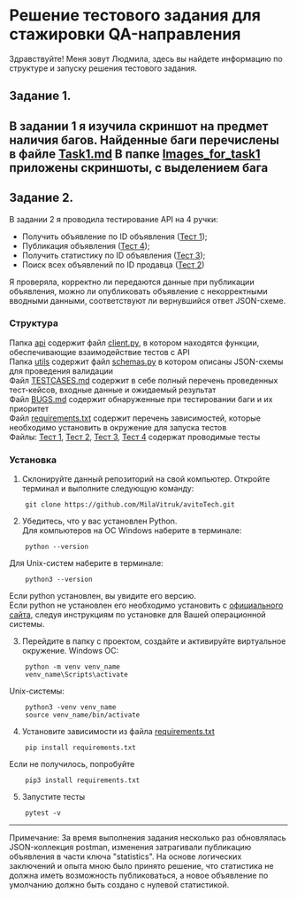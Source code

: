 # Решение тестового задания для стажировки QA-направления

Здравствуйте! Меня зовут Людмила, здесь вы найдете информацию по структуре и запуску решения тестового задания.



## Задание 1.

В задании 1 я изучила скриншот на предмет наличия багов.
Найденные баги перечислены в файле [Task1.md](./Task1.md)
В папке [Images_for_task1](./Images_for_task1) приложены скриншоты, с выделением бага
---
## Задание 2.

В задании 2 я проводила тестирование API на 4 ручки:
- Получить объявление по ID объявления ([Тест 1](./test_1_get_item_by_id.py));
- Публикация объявления ([Тест 4](./test_4_post_item.py));
- Получить статистику по ID объявления ([Тест 3](./test_3_get_statistics_by_id.py));
- Поиск всех объявлений по ID продавца ([Тест 2](./test_2_get_items_by_seller_id.py))

Я проверяла, корректно ли передаются данные при публикации объявления, можно ли опубликовать объявление с некорректными вводными данными, соответствуют ли вернувшийся ответ JSON-схеме.   

### Структура

Папка [api](./api) содержит файл [client.py](./api/client.py), в котором находятся функции, обеспечивающие взаимодействие тестов с API  
Папка [utils](./utils) содержит файл [schemas.py](./utils/schemas.py) в котором описаны JSON-схемы для проведения валидации   
Файл [TESTCASES.md](./TESTCASES.md) содержит в себе полный перечень проведенных тест-кейсов, входные данные и ожидаемый результат   
Файл [BUGS.md](./BUGS.md) содержит обнаруженные при тестировании баги и их приоритет   
Файл [requirements.txt](./requirements.txt) содержит перечень зависимостей, которые необходимо установить в окружение для запуска тестов   
Файлы: [Тест 1](./test_1_get_item_by_id.py), [Тест 2](./test_2_get_items_by_seller_id.py), [Тест 3](./test_3_get_statistics_by_id.py), [Тест 4](./test_4_post_item.py) содержат проводимые тесты  

### Установка

1. Склонируйте данный репозиторий на свой компьютер.  Откройте терминал и выполните следующую команду:  

```
    git clone https://github.com/MilaVitruk/avitoTech.git
```

2. Убедитесь, что у вас установлен Python.   
Для компьютеров на ОС Windows наберите в терминале: 
```
    python --version
```
Для Unix-систем наберите в терминале:  
```
    python3 --version
```

Если python установлен, вы увидите его версию.  
Если python не установлен его необходимо установить с [официального сайта](https://www.python.org/downloads/), следуя инструкциям по установке для Вашей операционной системы.

3. Перейдите в папку с проектом, создайте и активируйте виртуальное окружение.
Windows ОС:
```
    python -m venv venv_name
    venv_name\Scripts\activate
```
Unix-системы:

```
    python3 -venv venv_name
    source venv_name/bin/activate
```
4. Установите зависимости из файла [requirements.txt](./requirements.txt)
```
    pip install requirements.txt
```
Если не получилось, попробуйте
```
    pip3 install requirements.txt
```

5. Запустите тесты
``` 
    pytest -v
```
___
Примечание:
За время выполнения задания несколько раз обновлялась JSON-коллекция postman, изменения затрагивали публикацию объявления в части ключа "statistics". На основе логических заключений и опыта мною было принято решение, что статистика не должна иметь возможность публиковаться, а новое объявление по умолчанию должно быть создано с нулевой статистикой.
